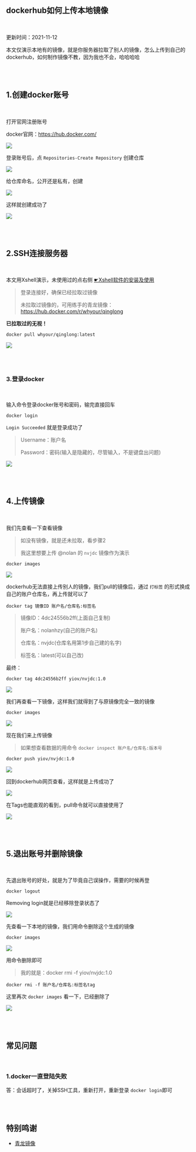 
## dockerhub如何上传本地镜像

</br>



更新时间：2021-11-12




本文仅演示本地有的镜像，就是你服务器拉取了别人的镜像，怎么上传到自己的dockerhub，如何制作镜像不教，因为我也不会，哈哈哈哈




</br>
</br>


## 1.创建docker账号

</br>

打开官网注册账号

docker官网：https://hub.docker.com/

![](https://ghproxy.com/https://raw.githubusercontent.com/Yiov/notes/main/dockerhub/dockerhub-01.png)



登录账号后，点 `Repositories-Create Repository` 创建仓库

![](https://ghproxy.com/https://raw.githubusercontent.com/Yiov/notes/main/dockerhub/dockerhub-02.png)


给仓库命名，公开还是私有，创建

![](https://ghproxy.com/https://raw.githubusercontent.com/Yiov/notes/main/dockerhub/dockerhub-03.png)


这样就创建成功了

![](https://ghproxy.com/https://raw.githubusercontent.com/Yiov/notes/main/dockerhub/dockerhub-04.png)


</br>
</br>



## 2.SSH连接服务器

</br>

本文用Xshell演示，未使用过的点右侧 [☛Xshell软件的安装及使用](https://github.com/Yiov/notes/tree/main/Xshell)


> 登录连接好，确保已经拉取过镜像
>
> 未拉取过镜像的，可用练手的青龙镜像：https://hub.docker.com/r/whyour/qinglong

**已拉取过的无视！**

```
docker pull whyour/qinglong:latest
```

![](https://ghproxy.com/https://raw.githubusercontent.com/Yiov/notes/main/dockerhub/dockerhub-05.png)



</br>
</br>


### 3.登录docker

</br>

输入命令登录docker账号和密码，输完直接回车

```
docker login
```

`Login Succeeded` 就是登录成功了

> Username：账户名
> 
> Password：密码(输入是隐藏的，尽管输入，不是键盘出问题)


![](https://ghproxy.com/https://raw.githubusercontent.com/Yiov/notes/main/dockerhub/dockerhub-06.png)



</br>
</br>




## 4.上传镜像

</br>


我们先查看一下查看镜像

> 如没有镜像，就是还未拉取，看步骤2
> 
> 我这里想要上传 @nolan 的 `nvjdc` 镜像作为演示

```
docker images
```

![](https://ghproxy.com/https://raw.githubusercontent.com/Yiov/notes/main/dockerhub/dockerhub-07.png)




dockerhub无法直接上传别人的镜像，我们pull的镜像后，通过 `打标签` 的形式换成自己的账户仓库名，再上传就可以了

```
docker tag 镜像ID 账户名/仓库名:标签名
```

> 镜像ID：4dc24556b2ff(上面自己复制)
>
> 账户名：nolanhzy(自己的账户名)
>
> 仓库名：nvjdc(仓库名用第1步自己建的名字)
>
> 标签名：latest(可以自己改)


最终：
```
docker tag 4dc24556b2ff yiov/nvjdc:1.0
```

![](https://ghproxy.com/https://raw.githubusercontent.com/Yiov/notes/main/dockerhub/dockerhub-08.png)




我们再查看一下镜像，这样我们就得到了与原镜像完全一致的镜像

```
docker images
```

![](https://ghproxy.com/https://raw.githubusercontent.com/Yiov/notes/main/dockerhub/dockerhub-09.png)



现在我们来上传镜像

> 如果想查看数据的用命令 `docker inspect 账户名/仓库名:版本号`


```
docker push yiov/nvjdc:1.0
```


![](https://ghproxy.com/https://raw.githubusercontent.com/Yiov/notes/main/dockerhub/dockerhub-10.png)




回到dockerhub网页查看，这样就是上传成功了

![](https://ghproxy.com/https://raw.githubusercontent.com/Yiov/notes/main/dockerhub/dockerhub-11.png)



在Tags也能直观的看到，pull命令就可以直接使用了

![](https://ghproxy.com/https://raw.githubusercontent.com/Yiov/notes/main/dockerhub/dockerhub-12.png)




</br>
</br>






## 5.退出账号并删除镜像

</br>


先退出账号的好处，就是为了毕竟自己误操作，需要的时候再登


```
docker logout
```

Removing login就是已经移除登录状态了

![](https://ghproxy.com/https://raw.githubusercontent.com/Yiov/notes/main/dockerhub/dockerhub-13.png)




先查看一下本地的镜像，我们用命令删除这个生成的镜像


```
docker images
```

![](https://ghproxy.com/https://raw.githubusercontent.com/Yiov/notes/main/dockerhub/dockerhub-14.png)


用命令删除即可

> 我的就是：docker rmi -f yiov/nvjdc:1.0

```
docker rmi -f 账户名/仓库名:标签名tag
```

这里再次 `docker images` 看一下，已经删除了

![](https://ghproxy.com/https://raw.githubusercontent.com/Yiov/notes/main/dockerhub/dockerhub-15.png)


</br>
</br>




## 常见问题

</br>


### 1.docker一直登陆失败

答：会话超时了，关掉SSH工具，重新打开，重新登录 `docker login`即可


</br>
</br>


## 特别鸣谢

* [青龙镜像](https://hub.docker.com/r/whyour/qinglong)

